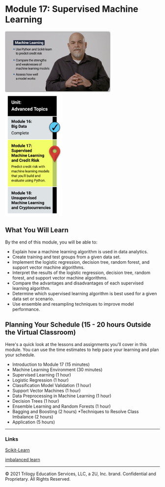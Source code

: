 # Module 17: Supervised Machine Learning

<img src="./Images/Dr_Reed_Module_17_ML.png" alt="Module 17 Supervised ML" height="200"/>

<img src="./Images/Module_17_Roadmap.png" alt="Module 17  Roadmap" height="400"/>

## What You Will Learn
By the end of this module, you will be able to:

* Explain how a machine learning algorithm is used in data analytics.
* Create training and test groups from a given data set.
* Implement the logistic regression, decision tree, random forest, and support vector machine algorithms.
* Interpret the results of the logistic regression, decision tree, random forest, and support vector machine algorithms.
* Compare the advantages and disadvantages of each supervised learning algorithm.
* Determine which supervised learning algorithm is best used for a given data set or scenario.
* Use ensemble and resampling techniques to improve model performance.
  
## Planning Your Schedule (15 - 20 hours Outside the Virtual Classroom)
Here's a quick look at the lessons and assignments you'll cover in this module. You can use the time estimates to help pace your learning and plan your schedule.

* Introduction to Module 17 (15 minutes)
* Machine Learning Environment (30 minutes)
* Supervised Learning (1 hour)
* Logistic Regression (1 hour)
* Classification Model Validation (1 hour)
* Support Vector Machines (1 hour)
* Data Preprocessing in Machine Learning (1 hour)
* Decision Trees (1 hour)
* Ensemble Learning and Random Forests (1 hour)
* Bagging and Boosting (2 hours)
*Techniques to Resolve Class Imbalance (2 hours)
* Application (5 hours)

- - -


### Links

[Scikit-Learn](https://scikit-learn.org/stable/)

[imbalanced learn](https://imbalanced-learn.org/stable/user_guide.html)



---

© 2021 Trilogy Education Services, LLC, a 2U, Inc. brand.  Confidential and Proprietary.  All Rights Reserved.

